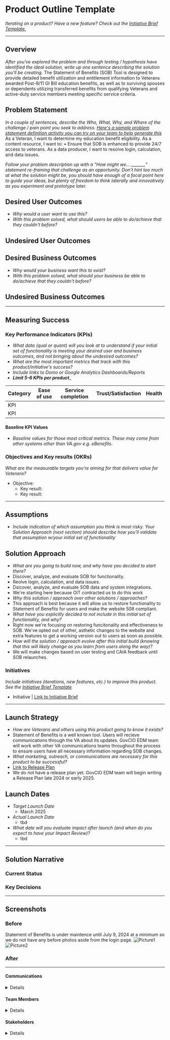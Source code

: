 
# Product Outline Template
*Iterating on a product? Have a new feature? Check out the [Initiative Brief Template.](https://bit.ly/initiative-brief-template)*

---

## Overview
*After you've explored the problem and through testing / hypothesis have identified the ideal solution, write up one sentence describing the solution you'll be creating.*
The Statement of Benefits (SOB) Tool is designed to provide detailed benefit utilization and entitlement information to Veterans awarded Post-9/11 GI Bill education benefits, as well as to surviving spouses or dependents utilizing transferred benefits from qualifying Veterans and active-duty service members meeting specific service criteria.

## Problem Statement
*In a couple of sentences, describe the Who, What, Why, and Where of the challenge / pain point you seek to address. [Here's a sample problem statement definition activity you can try on your team to help generate this](https://www.atlassian.com/team-playbook/plays/problem-framing)*
As a Veteran, I want to determine my education benefit eligibility. 
As a content resource, I want to:
•	Ensure that SOB is enhanced to provide 24/7 access to veterans. 
As a data producer, I want to resolve login, calculation, and data issues.


*Follow your problem description up with a "How might we... _______" statement re-framing that challenge as an opportunity. Don't hint too much at what the solution might be, you should have enough of a focal point here to guide your ideas, but plenty of freedom to think laterally and innovatively as you experiment and prototype later.*
 
## Desired User Outcomes

- *Why would a user want to use this?*
- *With this problem solved, what should users be able to do/achieve that they couldn't before?*

## Undesired User Outcomes


## Desired Business Outcomes

- *Why would your business want this to exist?*
- *With this problem solved, what should your business be able to do/achieve that they couldn't before?*

## Undesired Business Outcomes


---
## Measuring Success


### Key Performance Indicators (KPIs)
* *What data (qual or quant) will you look at to understand if your initial set of functionality is meeting your desired user and business outcomes, and not bringing about the undesired outcomes?*
* _What are the most important metrics that track with this product/initiative's success?_
* _Include links to Domo or Google Analytics Dashboards/Reports_
* _**Limit 5-6 KPIs per product**__

| Category | Ease of use | Service completion | Trust/Satisfaction | Health |
|----------|-------------|--------------------|--------------------|--------|
| KPI      |             |                    |                    |        |
| KPI      |             |                    |                    |        |

#### Baseline KPI Values
* _Baseline values for those most critical metrics. These may come from other systems other than VA.gov e.g. eBenefits._

### Objectives and Key results (OKRs)
_What are the measurable targets you're aiming for that delivers value for Veterans?_

- Objective:
  - Key result: 
  - Key result: 


---

## Assumptions
- *Include indication of which assumption you think is most risky. Your Solution Approach (next section) should describe how you'll validate that assumption w/your initial set of functionality*

## Solution Approach

- *What are you going to build now, and why have you decided to start there?*
- Discover, analyze, and evaluate SOB for functionality.
- Reolve login, calculation, and data issues.
- Dsicover, analyze, and evaluate SOB data and system integrations.
- We're starting here because OIT contracted us to do this work 
- *Why this solution / approach over other solutions / approaches?*
- This approach is best because it will allow us to restore functionality to Statement of Benefits for users and make the website 508 compliant. 
- *What have you explicitly decided to not include in this initial set of functionality, and why?*
- Right now we're focusing on restoring funcitonality and effectiveness to SOB. We've opted out of other, asthetic changes to the website and extra features to get a working version out to users as soon as possible. 
- *How will the solution / approach evolve after this initial build (knowing that this will likely change as you learn from users along the way)?*
- We will make changes based on user testing and CAIA feedback until SOB relaunches. 

### Initiatives
*Include initiatives (iterations, new features, etc.) to improve this product. See the [Initiative Brief Template](https://github.com/department-of-veterans-affairs/va.gov-team/blob/master/teams/vsa/product/initiative-brief-template.md)*

- Initiative | [Link to Initiative Brief](#)

--- 

## Launch Strategy
- *How are Veterans and others using this product going to know it exists?*
- Statement of Benefits is a well known tool. Users will recieve communications through the VA about its updates. GovCIO EDM team will work with other VA communications teams throughout the process to ensure users have all necessary information regarding SOB changes. 
- *What marketing, outreach, or communications are necessary for this product to be successful?*
- [Link to Release Plan](https://github.com/department-of-veterans-affairs/va.gov-team/blob/master/platform/product-management/release-plan-template.md)
- We do not have a release plan yet. GovCIO EDM team will begin writing a Release Plan late 2024 or early 2025. 

## Launch Dates
- *Target Launch Date*
  - March 2025
- *Actual Launch Date* 
  - tbd
- *What date will you evaluate impact after launch (and when do you expect to have your Impact Review)?*
  - tbd

---

## Solution Narrative

### Current Status

### Key Decisions

---
   
## Screenshots

### Before
Statement of Benefits is under maintence until July 9, 2024 at a minimum so we do not have any before photos aside from the login page. 
![Picture1](https://github.com/department-of-veterans-affairs/va.gov-team/assets/143453442/02fcf6cc-f180-4c59-87b1-fd9fe1af27ad)
![Picture2](https://github.com/department-of-veterans-affairs/va.gov-team/assets/143453442/35694b6b-1efe-48f3-a399-f86a146d6cf1)


### After

---

#### Communications

<details>

- Team Name: Education Data Migration 
- GitHub Label: Education Data Migration
- Slack channel: edm-team
- Product POCs: Cassidy Beach (Cassidy.Beach@VA.gov), Theresa Simeone (Theresa.Simeone@VA.gov) 
- Stakeholders:
  OIT: Darla van Nieukerk (Darla.vanNieukerk@VA.gov)
  Statement of Benefits: Tammy Turley (Tammy.Hurley1@VA.gov)
  WEAMS Public: Robert Holbrook (Robert.Holbrook@VA.gov)
  Yellow Ribbon Tool: Brian Grubb (Brian.Grubb@VA.gov) 

</details>

#### Team Members

<details>
 
 - DEPO Lead: 
 - PM: 
 - Engineering:
 - Research/Design: 
 
</details>


#### Stakeholders

<details>
 
_What offices/departments are critical to make this initiative successful?_
 
</details>

